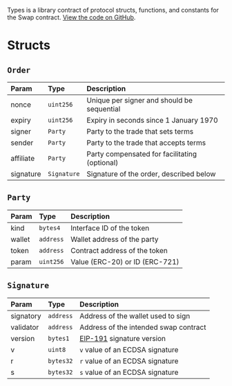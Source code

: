 Types is a library contract of protocol structs, functions, and constants for the Swap contract. [View the code on GitHub](https://github.com/airswap/airswap-protocols/tree/master/source/types).

# Structs

## `Order`

| Param     | Type        | Description                                     |
| :-------- | :---------- | :---------------------------------------------- |
| nonce     | `uint256`   | Unique per signer and should be sequential      |
| expiry    | `uint256`   | Expiry in seconds since 1 January 1970          |
| signer    | `Party`     | Party to the trade that sets terms              |
| sender    | `Party`     | Party to the trade that accepts terms           |
| affiliate | `Party`     | Party compensated for facilitating \(optional\) |
| signature | `Signature` | Signature of the order, described below         |

## `Party`

| Param  | Type      | Description                        |
| :----- | :-------- | :--------------------------------- |
| kind   | `bytes4`  | Interface ID of the token          |
| wallet | `address` | Wallet address of the party        |
| token  | `address` | Contract address of the token      |
| param  | `uint256` | Value \(ERC-20\) or ID \(ERC-721\) |

## `Signature`

| Param     | Type      | Description                                                                               |
| :-------- | :-------- | :---------------------------------------------------------------------------------------- |
| signatory | `address` | Address of the wallet used to sign                                                        |
| validator | `address` | Address of the intended swap contract                                                     |
| version   | `bytes1`  | [EIP-191](https://github.com/ethereum/EIPs/blob/master/EIPS/eip-191.md) signature version |
| v         | `uint8`   | `v` value of an ECDSA signature                                                           |
| r         | `bytes32` | `r` value of an ECDSA signature                                                           |
| s         | `bytes32` | `s` value of an ECDSA signature                                                           |
